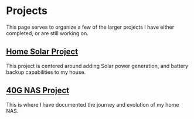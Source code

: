 # Projects

This page serves to organize a few of the larger projects I have either completed, or are still working on.


## [Home Solar Project](Solar-Project.md)

This project is centered around adding Solar power generation, and battery backup capabilities to my house.

## [40G NAS Project](./40G-NAS.md)

This is where I have documented the journey and evolution of my home NAS. 
